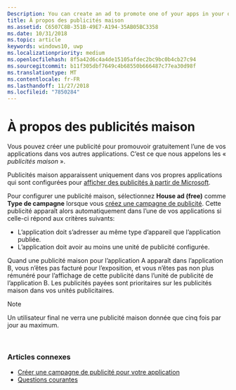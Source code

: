 ```yaml
---
Description: You can create an ad to promote one of your apps in your other apps, for free. We call these house ads.
title: À propos des publicités maison
ms.assetid: C6507C8B-351B-49E7-A194-35AB05BC3358
ms.date: 10/31/2018
ms.topic: article
keywords: windows10, uwp
ms.localizationpriority: medium
ms.openlocfilehash: 8f5a42d6c4a4de15105afdec2bc9bc0b4cb27c94
ms.sourcegitcommit: b11f305dbf7649c4b68550b666487c77ea30d98f
ms.translationtype: MT
ms.contentlocale: fr-FR
ms.lasthandoff: 11/27/2018
ms.locfileid: "7850284"
---
```

# <a name="about-house-ads"></a>À propos des publicités maison


Vous pouvez créer une publicité pour promouvoir gratuitement l’une de vos applications dans vos autres applications. C’est ce que nous appelons les « *publicités maison* ».

Publicités maison apparaissent uniquement dans vos propres applications qui sont configurées pour [afficher des publicités à partir de Microsoft](../monetize/display-ads-in-your-app.md).

Pour configurer une publicité maison, sélectionnez **House ad (free)** comme **Type de campagne** lorsque vous [créez une campagne de publicité](create-an-ad-campaign-for-your-app.md). Cette publicité apparaît alors automatiquement dans l’une de vos applications si celle-ci répond aux critères suivants:

-   L’application doit s’adresser au même type d’appareil que l’application publiée.
-   L’application doit avoir au moins une unité de publicité configurée.

Quand une publicité maison pour l’application A apparaît dans l’application B, vous n’êtes pas facturé pour l’exposition, et vous n’êtes pas non plus rémunéré pour l’affichage de cette publicité dans l’unité de publicité de l’application B. Les publicités payées sont prioritaires sur les publicités maison dans vos unités publicitaires.

>[!NOTE]
> Un utilisateur final ne verra une publicité maison donnée que cinq fois par jour au maximum.

 

### <a name="related-topics"></a>Articles connexes


* [Créer une campagne de publicité pour votre application](create-an-ad-campaign-for-your-app.md)
* [Questions courantes](common-questions.md)
